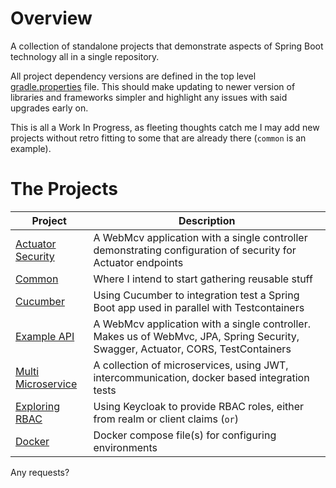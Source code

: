 # Overview

A collection of standalone projects that demonstrate aspects of Spring Boot technology all in a single repository.

All project dependency versions are defined in the top level [gradle.properties](gradle.properties) file. This should make
updating to newer version of libraries and frameworks simpler and highlight any issues with said upgrades early on.

This is all a Work In Progress, as fleeting thoughts catch me I may add new projects without retro fitting to some that are already there (`common` is an example).
# The Projects

| Project                                                         | Description                                                                                                                      |
|-----------------------------------------------------------------|----------------------------------------------------------------------------------------------------------------------------------|
| [Actuator Security](./rest-api/actuator-security/README.md)     | A WebMcv application with a single controller demonstrating configuration of security for Actuator endpoints                     |
| [Common](./rest-api/common/README.md)                           | Where I intend to start gathering reusable stuff                                                                                 |
| [Cucumber](./rest-api/cucumber-spring-testcontainers/README.md) | Using Cucumber to integration test a Spring Boot app used in parallel with Testcontainers                                        |
| [Example API](./rest-api/example-api/README.md)                 | A WebMcv application with a single controller. Makes us of WebMvc, JPA, Spring Security, Swagger, Actuator, CORS, TestContainers |
| [Multi Microservice](./rest-api/multi-microservice/README.md)   | A collection of microservices, using JWT, intercommunication, docker based integration tests                                     |
| [Exploring RBAC](./rest-api/rbac-keycloak/README.md)            | Using Keycloak to provide RBAC roles, either from realm or client claims (`` or ``)                                              |
| [Docker](./docker/README.md)                                    | Docker compose file(s) for configuring environments                                                                              |

Any requests?

